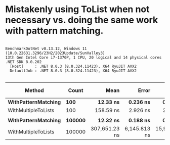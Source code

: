 # Mistakenly using ToList when not necessary vs. doing the same work with pattern matching.





```

BenchmarkDotNet v0.13.12, Windows 11 (10.0.22631.3296/23H2/2023Update/SunValley3)
13th Gen Intel Core i7-1370P, 1 CPU, 20 logical and 14 physical cores
.NET SDK 8.0.202
  [Host]     : .NET 8.0.3 (8.0.324.11423), X64 RyuJIT AVX2
  DefaultJob : .NET 8.0.3 (8.0.324.11423), X64 RyuJIT AVX2


```
| Method              | Count  | Mean          | Error        | StdDev        | Ratio     | RatioSD  | Gen0    | Gen1    | Gen2    | Allocated | Alloc Ratio |
|-------------------- |------- |--------------:|-------------:|--------------:|----------:|---------:|--------:|--------:|--------:|----------:|------------:|
| **WithPatternMatching** | **100**    |      **12.33 ns** |     **0.236 ns** |      **0.221 ns** |      **1.00** |     **0.00** |  **0.0025** |       **-** |       **-** |      **32 B** |        **1.00** |
| WithMultipleToLists | 100    |     158.59 ns |     2.926 ns |      2.737 ns |     12.87 |     0.38 |  0.2072 |       - |       - |    2600 B |       81.25 |
|                     |        |               |              |               |           |          |         |         |         |           |             |
| **WithPatternMatching** | **100000** |      **12.32 ns** |     **0.188 ns** |      **0.167 ns** |      **1.00** |     **0.00** |  **0.0025** |       **-** |       **-** |      **32 B** |        **1.00** |
| WithMultipleToLists | 100000 | 307,651.23 ns | 6,145.813 ns | 15,973.785 ns | 25,291.63 | 1,560.22 | 95.2148 | 95.2148 | 95.2148 | 2400862 B |   75,026.94 |
